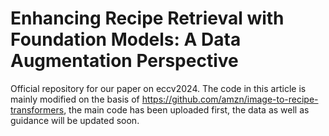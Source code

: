 # Enhancing Recipe Retrieval with Foundation Models: A Data Augmentation Perspective 
Official repository for our paper on eccv2024. 
The code in this article is mainly modified on the basis of https://github.com/amzn/image-to-recipe-transformers, the main code has been uploaded first, the data as well as guidance will be updated soon.

